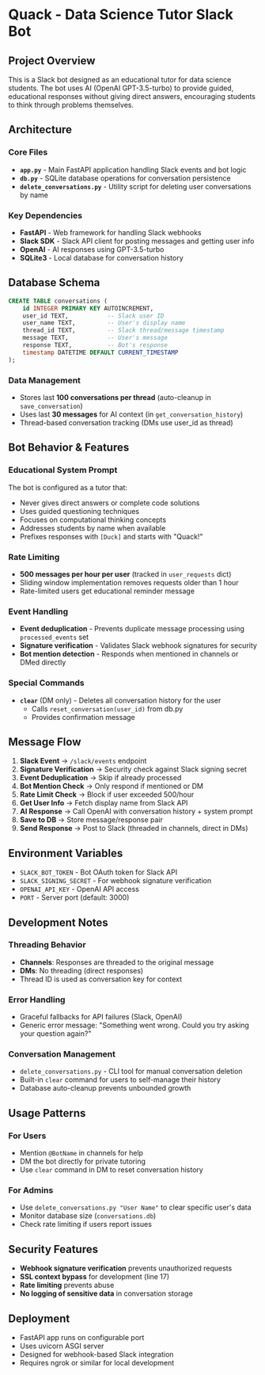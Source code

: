 # Quack - Data Science Tutor Slack Bot

## Project Overview
This is a Slack bot designed as an educational tutor for data science students. The bot uses AI (OpenAI GPT-3.5-turbo) to provide guided, educational responses without giving direct answers, encouraging students to think through problems themselves.

## Architecture

### Core Files
- **`app.py`** - Main FastAPI application handling Slack events and bot logic
- **`db.py`** - SQLite database operations for conversation persistence  
- **`delete_conversations.py`** - Utility script for deleting user conversations by name

### Key Dependencies
- **FastAPI** - Web framework for handling Slack webhooks
- **Slack SDK** - Slack API client for posting messages and getting user info
- **OpenAI** - AI responses using GPT-3.5-turbo
- **SQLite3** - Local database for conversation history

## Database Schema

```sql
CREATE TABLE conversations (
    id INTEGER PRIMARY KEY AUTOINCREMENT,
    user_id TEXT,           -- Slack user ID
    user_name TEXT,         -- User's display name
    thread_id TEXT,         -- Slack thread/message timestamp
    message TEXT,           -- User's message
    response TEXT,          -- Bot's response
    timestamp DATETIME DEFAULT CURRENT_TIMESTAMP
);
```

### Data Management
- Stores last **100 conversations per thread** (auto-cleanup in `save_conversation`)
- Uses last **30 messages** for AI context (in `get_conversation_history`)
- Thread-based conversation tracking (DMs use user_id as thread)

## Bot Behavior & Features

### Educational System Prompt
The bot is configured as a tutor that:
- Never gives direct answers or complete code solutions
- Uses guided questioning techniques
- Focuses on computational thinking concepts
- Addresses students by name when available
- Prefixes responses with `[Duck]` and starts with "Quack!"

### Rate Limiting
- **500 messages per hour per user** (tracked in `user_requests` dict)
- Sliding window implementation removes requests older than 1 hour
- Rate-limited users get educational reminder message

### Event Handling
- **Event deduplication** - Prevents duplicate message processing using `processed_events` set
- **Signature verification** - Validates Slack webhook signatures for security
- **Bot mention detection** - Responds when mentioned in channels or DMed directly

### Special Commands
- **`clear`** (DM only) - Deletes all conversation history for the user
  - Calls `reset_conversation(user_id)` from db.py
  - Provides confirmation message

## Message Flow

1. **Slack Event** → `/slack/events` endpoint
2. **Signature Verification** → Security check against Slack signing secret
3. **Event Deduplication** → Skip if already processed
4. **Bot Mention Check** → Only respond if mentioned or DM
5. **Rate Limit Check** → Block if user exceeded 500/hour
6. **Get User Info** → Fetch display name from Slack API
7. **AI Response** → Call OpenAI with conversation history + system prompt
8. **Save to DB** → Store message/response pair
9. **Send Response** → Post to Slack (threaded in channels, direct in DMs)

## Environment Variables
- `SLACK_BOT_TOKEN` - Bot OAuth token for Slack API
- `SLACK_SIGNING_SECRET` - For webhook signature verification
- `OPENAI_API_KEY` - OpenAI API access
- `PORT` - Server port (default: 3000)

## Development Notes

### Threading Behavior
- **Channels**: Responses are threaded to the original message
- **DMs**: No threading (direct responses)
- Thread ID is used as conversation key for context

### Error Handling
- Graceful fallbacks for API failures (Slack, OpenAI)
- Generic error message: "Something went wrong. Could you try asking your question again?"

### Conversation Management
- `delete_conversations.py` - CLI tool for manual conversation deletion
- Built-in `clear` command for users to self-manage their history
- Database auto-cleanup prevents unbounded growth

## Usage Patterns

### For Users
- Mention `@BotName` in channels for help
- DM the bot directly for private tutoring
- Use `clear` command in DM to reset conversation history

### For Admins
- Use `delete_conversations.py "User Name"` to clear specific user's data
- Monitor database size (`conversations.db`)
- Check rate limiting if users report issues

## Security Features
- **Webhook signature verification** prevents unauthorized requests
- **SSL context bypass** for development (line 17)
- **Rate limiting** prevents abuse
- **No logging of sensitive data** in conversation storage

## Deployment
- FastAPI app runs on configurable port
- Uses uvicorn ASGI server
- Designed for webhook-based Slack integration
- Requires ngrok or similar for local development
